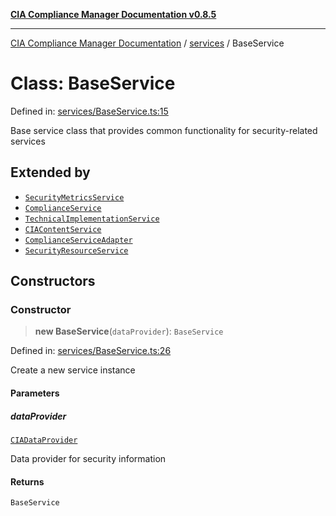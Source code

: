 [**CIA Compliance Manager Documentation v0.8.5**](../../README.md)

***

[CIA Compliance Manager Documentation](../../modules.md) / [services](../README.md) / BaseService

# Class: BaseService

Defined in: [services/BaseService.ts:15](https://github.com/Hack23/cia-compliance-manager/blob/4f2006283e1cd56feb8daea1f810b2bc8c1b1d1b/src/services/BaseService.ts#L15)

Base service class that provides common functionality
for security-related services

## Extended by

- [`SecurityMetricsService`](../securityMetricsService/classes/SecurityMetricsService.md)
- [`ComplianceService`](../../typedoc-entry/classes/ComplianceService.md)
- [`TechnicalImplementationService`](../../typedoc-entry/classes/TechnicalImplementationService.md)
- [`CIAContentService`](CIAContentService.md)
- [`ComplianceServiceAdapter`](ComplianceServiceAdapter.md)
- [`SecurityResourceService`](SecurityResourceService.md)

## Constructors

### Constructor

> **new BaseService**(`dataProvider`): `BaseService`

Defined in: [services/BaseService.ts:26](https://github.com/Hack23/cia-compliance-manager/blob/4f2006283e1cd56feb8daea1f810b2bc8c1b1d1b/src/services/BaseService.ts#L26)

Create a new service instance

#### Parameters

##### dataProvider

[`CIADataProvider`](../../types/interfaces/CIADataProvider.md)

Data provider for security information

#### Returns

`BaseService`
